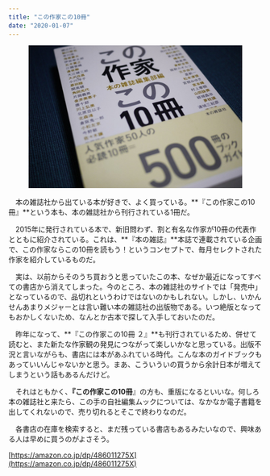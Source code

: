 ```yaml
---
title: "この作家この10冊"
date: "2020-01-07"
---
```


<figure>

![](assets/nc85ac113b954_fc8930d9d4079cd397e3718e7d8da98e.jpeg)

</figure>

　本の雑誌社から出ている本が好きで、よく買っている。**『この作家この10冊』**という本も、本の雑誌社から刊行されている1冊だ。

　2015年に発行されている本で、新旧問わず、割と有名な作家が10冊の代表作とともに紹介されている。これは、**『本の雑誌』**本誌で連載されている企画で、この作家ならこの10冊を読もう！というコンセプトで、毎月セレクトされた作家を紹介しているものだ。

　実は、以前からそのうち買おうと思っていたこの本、なぜか最近になってすべての書店から消えてしまった。今のところ、本の雑誌社のサイトでは「発売中」となっているので、品切れというわけではないのかもしれない。しかし、いかんせんあまりメジャーとは言い難い本の雑誌社の出版物である。いつ絶版となってもおかしくないため、なんとか古本で探して入手しておいたのだ。

　昨年になって、**『この作家この10冊 ２』**も刊行されているため、併せて読むと、また新たな作家観の発見につながって楽しいかなと思っている。出版不況と言いながらも、書店には本があふれている時代。こんな本のガイドブックもあっていいんじゃないかと思う。まあ、こういういの買うから余計日本が増えてしまうという話もあるんだけど。

　それはともかく、**『この作家この10冊**』の方も、重版になるといいな。何しろ本の雑誌社と来たら、この手の自社編集ムックについては、なかなか電子書籍を出してくれないので、売り切れるとそこで終わりなのだ。

　各書店の在庫を検索すると、まだ残っている書店もあるみたいなので、興味ある人は早めに買うのがよさそう。

[https://amazon.co.jp/dp/486011275X](https://amazon.co.jp/dp/486011275X)
